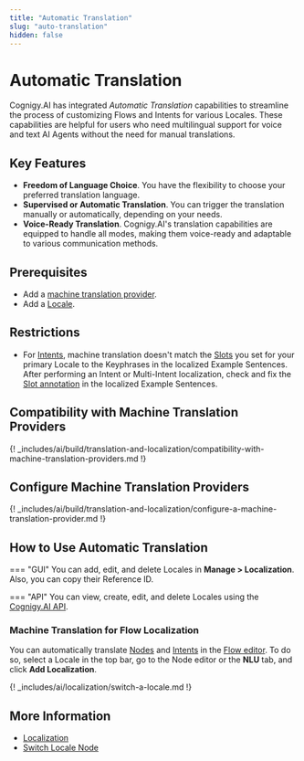 ```yaml
---
title: "Automatic Translation" 
slug: "auto-translation" 
hidden: false 
---
```


# Automatic Translation

Cognigy.AI has integrated _Automatic Translation_ capabilities to streamline the process of customizing Flows and Intents for various Locales. These capabilities are helpful for users who need multilingual support for voice and text AI Agents without the need for manual translations.

## Key Features

- **Freedom of Language Choice**. You have the flexibility to choose your preferred translation language.
- **Supervised or Automatic Translation**. You can trigger the translation manually or automatically, depending on your needs.
- **Voice-Ready Translation**. Cognigy.AI's translation capabilities are equipped to handle all modes, making them voice-ready and adaptable to various communication methods.

## Prerequisites

- Add a [machine translation provider](#configure-machine-translation-providers).
- Add a [Locale](#how-to-use-automatic-translation).

## Restrictions

- For [Intents](#machine-translation-for-flow-localization), machine translation doesn't match the [Slots](../../empower/nlu/intents/overview.md) you set for your primary Locale to the Keyphrases in the localized Example Sentences. After performing an Intent or Multi-Intent localization, check and fix the [Slot annotation](../../empower/nlu/intents/annotations.md) in the localized Example Sentences.

## Compatibility with Machine Translation Providers

{! _includes/ai/build/translation-and-localization/compatibility-with-machine-translation-providers.md !}

## Configure Machine Translation Providers

{! _includes/ai/build/translation-and-localization/configure-a-machine-translation-provider.md !}

## How to Use Automatic Translation

=== "GUI"
    You can add, edit, and delete Locales in **Manage > Localization**. Also, you can copy their Reference ID.

=== "API"
    You can view, create, edit, and delete Locales using the [Cognigy.AI API](https://api-trial.cognigy.ai/openapi#tag--Locales-v2.0).

### Machine Translation for Flow Localization

You can automatically translate [Nodes](../nodes/overview.md) and [Intents](../../empower/nlu/intents/overview.md) in the [Flow editor](../flows/editor.md). To do so, select a Locale in the top bar, go to the Node editor or the **NLU** tab, and click **Add Localization**.

{! _includes/ai/localization/switch-a-locale.md !}

## More Information

- [Localization](localization.md)
- [Switch Locale Node](../node-reference/logic/switch-locale.md)